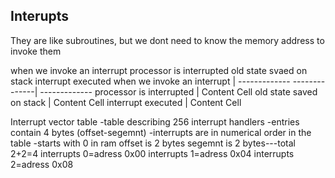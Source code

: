 ## Interupts

They are like subroutines, but we dont need to know the memory address to invoke them

when we invoke an interrupt
processor is interrupted
old state svaed on stack
interrupt executed
when we invoke an interrupt |
------------- --------------| -------------
processor is interrupted    | Content Cell
old state saved on stack    | Content Cell
interrupt executed          | Content Cell

Interrupt vector table 
-table describing 256 interrupt handlers
-entries contain 4 bytes (offset-segemnt)
-interrupts are in numerical order in the table
-starts with 0 in ram 
offset is 2 bytes
segemnt is 2 bytes---total 2+2=4
interrupts 0=adress 0x00
interrupts 1=adress 0x04
interrupts 2=adress 0x08

